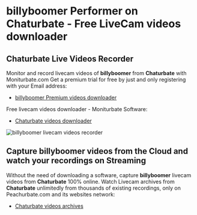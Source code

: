 # billyboomer Performer on Chaturbate - Free LiveCam videos downloader

## Chaturbate Live Videos Recorder

Monitor and record livecam videos of **billyboomer** from **Chaturbate** with Moniturbate.com
Get a premium trial for free by just and only registering with your Email address:
* [billyboomer Premium videos downloader](https://moniturbate.com/request-demo-licence-key.html)

Free livecam videos downloader - Moniturbate Software:
* [Chaturbate videos downloader](https://moniturbate.com/moniturbate-download-software.html)

![billyboomer livecam videos recorder](https://peachurnet.com/templates/moniturbate-software.png)


## Capture billyboomer videos from the Cloud and watch your recordings on Streaming

Without the need of downloading a software, capture **billyboomer** livecam videos from **Chaturbate** 100% online.
Watch Livecam archives from **Chaturbate** unlimitedly from thousands of existing recordings, only on Peachurbate.com and its websites network:
* [Chaturbate videos archives](https://peachurnet.com/)